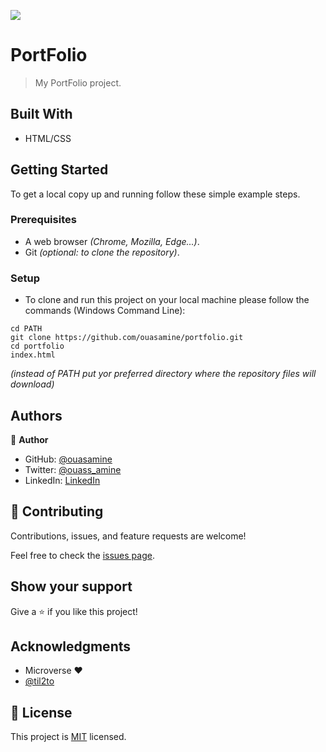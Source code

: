 ![](https://img.shields.io/badge/Microverse-blueviolet)

# PortFolio

> My PortFolio project.


## Built With

- HTML/CSS

## Getting Started

To get a local copy up and running follow these simple example steps.

### Prerequisites

  - A web browser _(Chrome, Mozilla, Edge...)_.
  - Git _(optional: to clone the repository)_.

### Setup

  - To clone and run this project on your local machine please follow the commands (Windows Command Line):
  ```
  cd PATH 
  git clone https://github.com/ouasamine/portfolio.git
  cd portfolio
  index.html 
  ```
  _(instead of PATH put yor preferred directory where the repository files will download)_


## Authors

👤 **Author**

- GitHub: [@ouasamine](https://github.com/ouasamine)
- Twitter: [@ouass_amine](https://twitter.com/ouass_amine)
- LinkedIn: [LinkedIn](https://www.linkedin.com/in/amine-ouassef-314686214/)

## 🤝 Contributing

Contributions, issues, and feature requests are welcome!

Feel free to check the [issues page](../../issues/).

## Show your support

Give a ⭐️ if you like this project!

## Acknowledgments

- Microverse :heart:
- [@til2to](https://github.com/til2to)

## 📝 License

This project is [MIT](./LICENSE) licensed.
